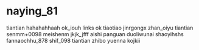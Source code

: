 # naying_81
tiantian
hahahahhaah
ok_iouh
links ok
tiaotiao
jinrgongx
zhan_oiyu
tiantian
senmm+0098
meishenm
jkjk_jfff
aishi
panguan
duoliwunai
shaoyihshs
fannaochhu_878
shif_098
tiantian
zhibo
yuenna
kojkii
